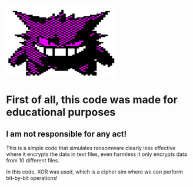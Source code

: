 <img src="gengar.gif" height=200px width=300px/>


# First of all, this code was made for educational purposes
## I am not responsible for any act!

This is a simple code that simulates ransomware
clearly less effective where it encrypts the data in text files, even harmless
it only encrypts data from 10 different files.

In this code, XOR was used, which is a cipher sim where we can perform bit-by-bit operations!
